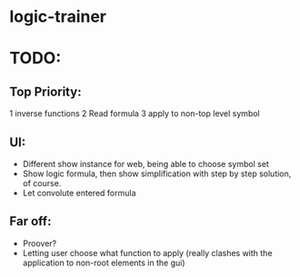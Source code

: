 # logic-trainer

# TODO:
## Top Priority:
1 inverse functions
2 Read formula
3 apply to non-top level symbol

## UI:
- Different show instance for web, being able to choose symbol set
- Show logic formula, then show simplification with step by step solution, of course.
- Let convolute entered formula

## Far off:
- Proover?
- Letting user choose what function to apply (really clashes with the application to non-root elements in the gui)